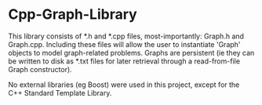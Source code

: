 # Cpp-Graph-Library
This library consists of *.h and *.cpp files, most-importantly: Graph.h and Graph.cpp. Including these files will allow the user to instantiate 'Graph' objects to model graph-related problems. Graphs are persistent (ie they can be written to disk as *.txt files for later retrieval through a read-from-file Graph constructor).

No external libraries (eg Boost) were used in this project, except for the C++ Standard Template Library.
